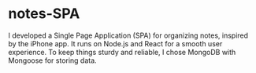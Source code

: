 # notes-SPA
I developed a Single Page Application (SPA) for organizing notes, inspired by the iPhone app.
It runs on Node.js and React for a smooth user experience.
To keep things sturdy and reliable, I chose MongoDB with Mongoose for storing data.
